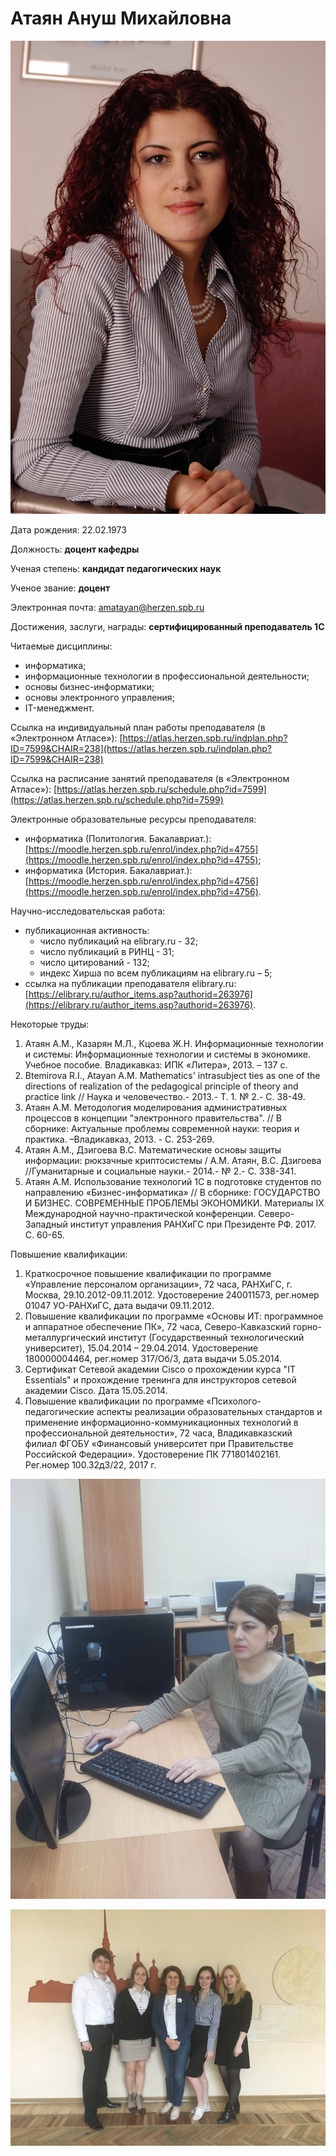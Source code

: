 # Атаян Ануш Михайловна

![фотография: Атаян Ануш Михайловна](https://github.com/ctel-master/staff/blob/master/atayan.jpg "Атаян Ануш Михайловна")

Дата рождения: 22.02.1973

Должность: __доцент кафедры__

Ученая степень: __кандидат педагогических наук__

Ученое звание: __доцент__

Электронная почта: [amatayan@herzen.spb.ru](mailto:amatayan@herzen.spb.ru)

Достижения, заслуги, награды: __сертифицированный преподаватель 1С__

Читаемые дисциплины:  
* информатика; 
* информационные технологии в профессиональной деятельности;
* основы бизнес-информатики;
* основы электронного управления;
* IT-менеджмент.

Ссылка на индивидуальный план работы преподавателя (в «Электронном Атласе»):
[https://atlas.herzen.spb.ru/indplan.php?ID=7599&CHAIR=238](https://atlas.herzen.spb.ru/indplan.php?ID=7599&CHAIR=238)

Ссылка на расписание занятий преподавателя (в «Электронном Атласе»):
[https://atlas.herzen.spb.ru/schedule.php?id=7599](https://atlas.herzen.spb.ru/schedule.php?id=7599)

Электронные образовательные ресурсы преподавателя:
* информатика (Политология. Бакалавриат.): [https://moodle.herzen.spb.ru/enrol/index.php?id=4755](https://moodle.herzen.spb.ru/enrol/index.php?id=4755);
* информатика (История. Бакалавриат.): [https://moodle.herzen.spb.ru/enrol/index.php?id=4756](https://moodle.herzen.spb.ru/enrol/index.php?id=4756).

Научно-исследовательская работа:
* публикационная активность:
  * число публикаций на elibrary.ru - 32;
  * число публикаций в РИНЦ -  31;
  * число цитирований - 132;
  * индекс Хирша по всем публикациям на elibrary.ru – 5;
* ссылка на публикации преподавателя elibrary.ru: [https://elibrary.ru/author_items.asp?authorid=263976](https://elibrary.ru/author_items.asp?authorid=263976).  

Некоторые труды:
1.	Атаян А.М., Казарян М.Л., Кцоева Ж.Н. Информационные технологии и системы: Информационные технологии и системы в экономике. Учебное пособие. Владикавказ: ИПК «Литера», 2013. – 137 с.
2.	Btemirova R.I., Atayan A.M. Mathematics' intrasubject ties as one of the directions of realization of the pedagogical principle of theory and practice link // Наука и человечество.- 2013.- Т. 1. № 2.- С. 38-49.
3.	Атаян А.М. Методология моделирования административных процессов в концепции "электронного правительства". // В сборнике: Актуальные проблемы современной науки: теория и практика. –Владикавказ,  2013. - С. 253-269.
4.	Атаян А.М., Дзигоева В.С. Математические основы защиты информации: рюкзачные криптосистемы / А.М. Атаян, В.С. Дзигоева //Гуманитарные и социальные науки.- 2014.-  № 2.- С. 338-341.
5.	Атаян А.М. Использование технологий 1С в подготовке студентов по направлению «Бизнес-информатика» // В сборнике: ГОСУДАРСТВО И БИЗНЕС. СОВРЕМЕННЫЕ ПРОБЛЕМЫ ЭКОНОМИКИ. Материалы IX Международной научно-практической конференции. Северо-Западный институт управления РАНХиГС при Президенте РФ. 2017. С. 60-65.

Повышение квалификации:
1.	Краткосрочное повышение квалификации по программе «Управление персоналом организации», 72 часа, РАНХиГС, г. Москва, 29.10.2012-09.11.2012. Удостоверение 240011573, рег.номер 01047 УО-РАНХиГС, дата выдачи 09.11.2012.
2.	Повышение квалификации по программе «Основы ИТ: программное и аппаратное обеспечение ПК», 72 часа, Северо-Кавказский горно-металлургический институт (Государственный технологический университет), 15.04.2014 – 29.04.2014. Удостоверение 180000004464, рег.номер 317/Об/3, дата выдачи 5.05.2014.
3.	Сертификат Сетевой академии Cisco о прохождении курса "IT Essentials" и прохождение тренинга для инструкторов сетевой академии Cisco. Дата 15.05.2014.
4.	Повышение квалификации по программе «Психолого-педагогические аспекты реализации образовательных стандартов и применение информационно-коммуникационных технологий в профессиональной деятельности», 72 часа, Владикавказский филиал ФГОБУ «Финансовый университет при Правительстве Российской Федерации». Удостоверение ПК 771801402161. Рег.номер 100.32д3/22, 2017 г.

![фотография: Атаян Ануш Михайловна](https://github.com/ctel-master/staff/blob/master/%D0%A4%D0%BE%D1%82%D0%BE1.%20%D0%90%D1%82%D0%B0%D1%8F%D0%BD%20%D0%90%D0%BD%D1%83%D1%88%20%D0%9C%D0%B8%D1%85%D0%B0%D0%B9%D0%BB%D0%BE%D0%B2%D0%BD%D0%B0.jpg "Атаян Ануш Михайловна")

![фотография: Атаян Ануш Михайловна](https://github.com/ctel-master/staff/blob/master/%D0%A4%D0%BE%D1%82%D0%BE2.%20%D0%90%D1%82%D0%B0%D1%8F%D0%BD%20%D0%90%D0%BD%D1%83%D1%88%20%D0%9C%D0%B8%D1%85%D0%B0%D0%B9%D0%BB%D0%BE%D0%B2%D0%BD%D0%B0.jpg "Атаян Ануш Михайловна")
